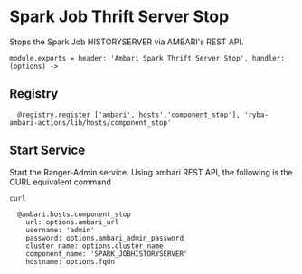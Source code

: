 
# Spark Job Thrift Server Stop

Stops the Spark Job HISTORYSERVER via AMBARI's REST API.

    module.exports = header: 'Ambari Spark Thrift Server Stop', handler: (options) ->
    
## Registry

      @registry.register ['ambari','hosts','component_stop'], 'ryba-ambari-actions/lib/hosts/component_stop'

## Start Service

Start the Ranger-Admin service. Using ambari REST API, the following is the
CURL equivalent command

```
curl 
```

      @ambari.hosts.component_stop
        url: options.ambari_url
        username: 'admin'
        password: options.ambari_admin_password
        cluster_name: options.cluster_name
        component_name: 'SPARK_JOBHISTORYSERVER'
        hostname: options.fqdn